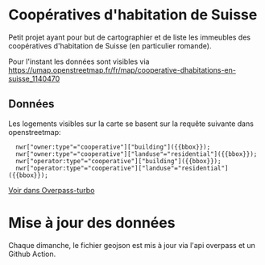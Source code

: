 # Coopératives d'habitation de Suisse

Petit projet ayant pour but de cartographier et de liste les immeubles des coopératives d'habitation de Suisse (en particulier romande).

Pour l'instant les données sont visibles via https://umap.openstreetmap.fr/fr/map/cooperative-dhabitations-en-suisse_1140470

## Données

Les logements visibles sur la carte se basent sur la requête suivante dans openstreetmap:

```
  nwr["owner:type"="cooperative"]["building"]({{bbox}});
  nwr["owner:type"="cooperative"]["landuse"="residential"]({{bbox}});
  nwr["operator:type"="cooperative"]["building"]({{bbox}});
  nwr["operator:type"="cooperative"]["landuse"="residential"]({{bbox}});
```
[Voir dans Overpass-turbo](https://osm.li/Xda)

# Mise à jour des données

Chaque dimanche, le fichier geojson est mis à jour via l'api overpass et un Github Action.
